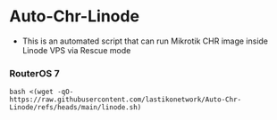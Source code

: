 # Auto-Chr-Linode
- This is an automated script that can run Mikrotik CHR image inside Linode VPS via Rescue mode

### RouterOS 7
```
bash <(wget -qO- https://raw.githubusercontent.com/lastikonetwork/Auto-Chr-Linode/refs/heads/main/linode.sh)
```
